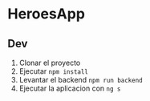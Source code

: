 # HeroesApp
## Dev

1. Clonar el proyecto
2. Ejecutar `npm install`
3. Levantar el backend `npm run backend`
4. Ejecutar la aplicacion con `ng s`
